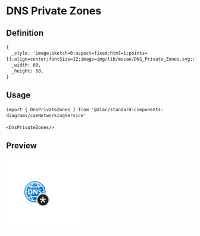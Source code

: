# DNS Private Zones

## Definition

```
{
  _style: 'image;sketch=0;aspect=fixed;html=1;points=[];align=center;fontSize=12;image=img/lib/mscae/DNS_Private_Zones.svg;strokeColor=none;',
  _width: 60,
  _height: 60,
}
```

## Usage

```
import { DnsPrivateZones } from '@diac/standard-components-diagrams/caeNetworkingService'

<DnsPrivateZones/>
```

## Preview

<img src="./dns-private-zones.png" width="200"/>
